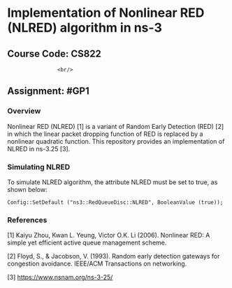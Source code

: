# Implementation of Nonlinear RED (NLRED) algorithm in ns-3
## Course Code: CS822  <br/>
                    <br/>
## Assignment: #GP1    <br/>

### Overview           <br/>

Nonlinear RED (NLRED) [1] is a variant of Random Early Detection (RED) [2] in which the linear packet dropping function of 
RED is replaced by a nonlinear quadratic function. This repository provides an implementation of NLRED in ns-3.25 [3]. <br/>

### Simulating NLRED	<br/>

To simulate NLRED algorithm, the attribute NLRED must be set to true,
as shown below:

  `Config::SetDefault ("ns3::RedQueueDisc::NLRED", BooleanValue (true));`

### References         <br/>

[1] Kaiyu Zhou, Kwan L. Yeung, Victor O.K. Li (2006). Nonlinear RED: A simple yet efficient active queue management scheme. <br/>

[2] Floyd, S., & Jacobson, V. (1993). Random early detection gateways for congestion avoidance. IEEE/ACM Transactions on networking.<br/>

[3] https://www.nsnam.org/ns-3-25/

